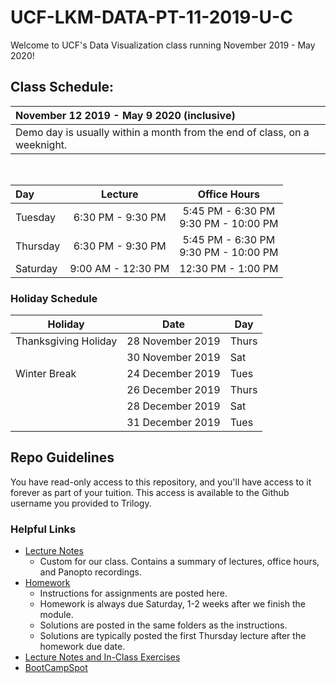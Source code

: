 # UCF-LKM-DATA-PT-11-2019-U-C

Welcome to UCF's Data Visualization class running November 2019 - May 2020!

## Class Schedule:

| November 12 2019 - May 9 2020 (inclusive) |
| :--- |
| Demo day is usually within a month from the end of class, on a weeknight. |

<br/>

| Day | Lecture | Office Hours |
|:--- | :---: | :---: |
| Tuesday | 6:30 PM - 9:30 PM |  5:45 PM - 6:30 PM<br/>9:30 PM - 10:00 PM |
| Thursday | 6:30 PM - 9:30 PM |  5:45 PM - 6:30 PM<br/>9:30 PM - 10:00 PM |
| Saturday | 9:00 AM - 12:30 PM |  12:30 PM - 1:00 PM |

### Holiday Schedule

| Holiday | Date | Day |
|--- | ---| --- |
| Thanksgiving Holiday | 28 November 2019 | Thurs|
|  | 30 November 2019 | Sat |
| Winter Break | 24 December 2019 | Tues |
| | 26 December 2019 | Thurs |
| | 28 December 2019 | Sat |
| | 31 December 2019 | Tues |

## Repo Guidelines

You have read-only access to this repository, and you'll have access to it forever as part of your tuition. This access is available to the Github username you provided to Trilogy.

### Helpful Links

* [Lecture Notes](Lectures/00-Lecture-Overview.md) 
    * Custom for our class. Contains a summary of lectures, office hours, and Panopto recordings.
* [Homework](Homework)
    * Instructions for assignments are posted here.
    * Homework is always due Saturday, 1-2 weeks after we finish the module.
    * Solutions are posted in the same folders as the instructions.
    * Solutions are typically posted the first Thursday lecture after the homework due date.
* [Lecture Notes and In-Class Exercises](Lectures)
* [BootCampSpot](https://www.bootcampspot.com/)